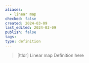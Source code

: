 ```yaml
---
aliases:
  - linear map
checked: false
created: 2024-03-09
last_edited: 2024-03-09
publish: false
tags: 
type: definition
---
```

>[!tldr] Linear map
>Definition here

